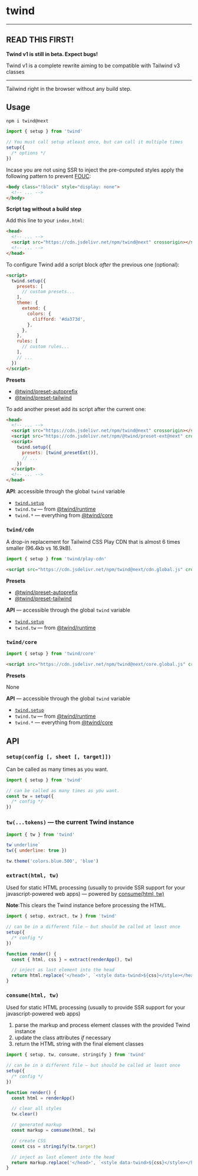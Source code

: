 # twind

---

## READ THIS FIRST!

**Twind v1 is still in beta. Expect bugs!**

Twind v1 is a complete rewrite aiming to be compatible with Tailwind v3 classes

---

Tailwind right in the browser without any build step.

## Usage

```sh
npm i twind@next
```

```js
import { setup } from 'twind'

// You must call setup atleast once, but can call it multiple times
setup({
  /* options */
})
```

Incase you are not using SSR to inject the pre-computed styles apply the following pattern to prevent [FOUC](https://en.wikipedia.org/wiki/Flash_of_unstyled_content):

```html
<body class="!block" style="display: none">
  <!-- ... -->
</body>
```

**Script tag without a build step**

Add this line to your `index.html`:

```html
<head>
  <!-- ... -->
  <script src="https://cdn.jsdelivr.net/npm/twind@next" crossorigin></script>
  <!-- ... -->
</head>
```

To configure Twind add a script block _after_ the previous one (optional):

```html
<script>
  twind.setup({
    presets: [
      // custom presets...
    ],
    theme: {
      extend: {
        colors: {
          clifford: '#da373d',
        },
      },
    },
    rules: [
      // custom rules...
    ],
    // ...
  })
</script>
```

**Presets**

- [@twind/preset-autoprefix](https://www.npmjs.com/package/@twind/preset-autoprefix)
- [@twind/preset-tailwind](https://www.npmjs.com/package/@twind/preset-tailwind)

To add another preset add its script after the current one:

```html
<head>
  <!-- ... -->
  <script src="https://cdn.jsdelivr.net/npm/twind@next" crossorigin></script>
  <script src="https://cdn.jsdelivr.net/npm/@twind/preset-ext@next" crossorigin></script>
  <script>
    twind.setup({
      presets: [twind_presetExt()],
      // ...
    })
  </script>
  <!-- ... -->
</head>
```

**API**: accessible through the global `twind` variable

- [`twind.setup`](#setupconfig--sheet--target)
- `twind.tw` — from [@twind/runtime](https://www.npmjs.com/package/@twind/runtime#tw)
- `twind.*` — everything from [@twind/core](https://www.npmjs.com/package/@twind/core#api)

### `twind/cdn`

A drop-in replacement for Tailwind CSS Play CDN that is almost 6 times smaller (96.4kb vs 16.9kB).

```js
import { setup } from 'twind/play-cdn'
```

```html
<script src="https://cdn.jsdelivr.net/npm/twind@next/cdn.global.js" crossorigin></script>
```

**Presets**

- [@twind/preset-autoprefix](https://www.npmjs.com/package/@twind/preset-autoprefix)
- [@twind/preset-tailwind](https://www.npmjs.com/package/@twind/preset-tailwind)

**API** — accessible through the global `twind` variable

- [`twind.setup`](#setupconfig--sheet--target)
- `twind.tw` — from [@twind/runtime](https://www.npmjs.com/package/@twind/runtime#tw)

### `twind/core`

```js
import { setup } from 'twind/core'
```

```html
<script src="https://cdn.jsdelivr.net/npm/twind@next/core.global.js" crossorigin></script>
```

**Presets**

None

**API** — accessible through the global `twind` variable

- [`twind.setup`](#setupconfig--sheet--target)
- `twind.tw` — from [@twind/runtime](https://www.npmjs.com/package/@twind/runtime#tw)
- `twind.*` — everything from [@twind/core](https://www.npmjs.com/package/@twind/core#api)

## API

### `setup(config [, sheet [, target]])`

Can be called as many times as you want.

```js
import { setup } from 'twind'

// can be called as many times as you want.
const tw = setup({
  /* config */
})
```

### `tw(...tokens)` — the current Twind instance

```js
import { tw } from 'twind'

tw`underline`
tw({ underline: true })

tw.theme('colors.blue.500', 'blue')
```

### `extract(html, tw)`

Used for static HTML processing (usually to provide SSR support for your javascript-powered web apps) — powered by [consume(html, tw)](#consumehtml-tw)

**Note**:This clears the Twind instance before processing the HTML.

```js
import { setup, extract, tw } from 'twind'

// can be in a different file — but should be called at least once
setup({
  /* config */
})

function render() {
  const { html, css } = extract(renderApp(), tw)

  // inject as last element into the head
  return html.replace('</head>', `<style data-twind>${css}</style></head>`)
}
```

### `consume(html, tw)`

Used for static HTML processing (usually to provide SSR support for your javascript-powered web apps)

1. parse the markup and process element classes with the provided Twind instance
2. update the class attributes _if_ necessary
3. return the HTML string with the final element classes

```js
import { setup, tw, consume, stringify } from 'twind'

// can be in a different file — but should be called at least once
setup({
  /* config */
})

function render() {
  const html = renderApp()

  // clear all styles
  tw.clear()

  // generated markup
  const markup = comsume(html, tw)

  // create CSS
  const css = stringify(tw.target)

  // inject as last element into the head
  return markup.replace('</head>', `<style data-twind>${css}</style></head>`)
}
```

